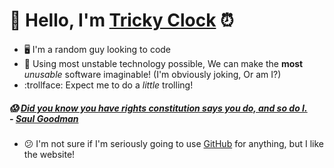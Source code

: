 # 🤗 Hello, I'm [Tricky Clock](https://en.wikipedia.org/wiki/Clock) ⏰
- 🖥️ I'm a random guy looking to code
- 🚀 Using most unstable technology possible, We can make the **most** *unusable* software imaginable! (I'm obviously joking, Or am I?)
- :trollface: Expect me to do a *little* trolling!
##### 😱 [Did you know you have rights constitution says you do, and so do I.](https://youtube.com/watch?v=gjvOMoDf4-4)<br/>- [Saul Goodman](https://en.wikipedia.org/wiki/Saul_Goodman)
- 😕 I'm not sure if I'm seriously going to use [GitHub](https://github.com) for anything, but I like the website!
